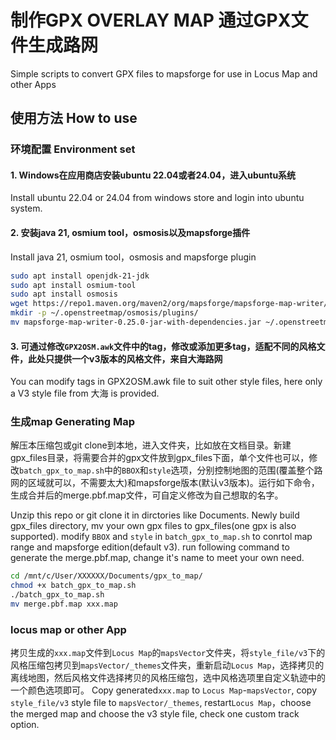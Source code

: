 # 制作GPX OVERLAY MAP 通过GPX文件生成路网

Simple scripts to convert GPX files to mapsforge for use in Locus Map and other Apps

## 使用方法 How to use
### 环境配置 Environment set
#### 1. Windows在应用商店安装ubuntu 22.04或者24.04，进入ubuntu系统

Install ubuntu 22.04 or 24.04 from windows store and login into ubuntu system.
#### 2. 安装java 21, osmium tool，osmosis以及mapsforge插件  

Install java 21, osmium tool，osmosis and mapsforge plugin
```bash	     
sudo apt install openjdk-21-jdk
sudo apt install osmium-tool
sudo apt install osmosis 
wget https://repo1.maven.org/maven2/org/mapsforge/mapsforge-map-writer/0.25.0/mapsforge-map-writer-0.25.0-jar-with-dependencies.jar
mkdir -p ~/.openstreetmap/osmosis/plugins/
mv mapsforge-map-writer-0.25.0-jar-with-dependencies.jar ~/.openstreetmap/osmosis/plugins/
```		
#### 3. 可通过修改`GPX2OSM.awk`文件中的tag，修改或添加更多tag，适配不同的风格文件，此处只提供一个v3版本的风格文件，来自大海路网

You can modify tags in GPX2OSM.awk file to suit other style files, here only a V3 style file from 大海 is provided.

### 生成map Generating Map

解压本压缩包或git clone到本地，进入文件夹，比如放在文档目录。新建gpx_files目录，将需要合并的gpx文件放到gpx_files下面，单个文件也可以，修改`batch_gpx_to_map.sh`中的`BBOX`和`style`选项，分别控制地图的范围(覆盖整个路网的区域就可以，不需要太大)和mapsforge版本(默认v3版本)。运行如下命令，生成合并后的merge.pbf.map文件，可自定义修改为自己想取的名字。

Unzip this repo or git clone it in dirctories like Documents. Newly build gpx_files directory, mv your own gpx files to gpx_files(one gpx is also supported). modify `BBOX` and `style` in `batch_gpx_to_map.sh` to conrtol map range and mapsforge edition(default v3).
run following command to generate the merge.pbf.map, change it's name to meet your own need.
```bash
cd /mnt/c/User/XXXXXX/Documents/gpx_to_map/
chmod +x batch_gpx_to_map.sh
./batch_gpx_to_map.sh
mv merge.pbf.map xxx.map
```
### locus map or other App
拷贝生成的`xxx.map`文件到`Locus Map`的`mapsVector`文件夹，将`style_file/v3`下的风格压缩包拷贝到`mapsVector/_themes`文件夹，重新启动`Locus Map`，选择拷贝的离线地图，然后风格文件选择拷贝的风格压缩包，选中风格选项里自定义轨迹中的一个颜色选项即可。
Copy generated`xxx.map` to `Locus Map`-`mapsVector`, copy `style_file/v3` style file to `mapsVector/_themes`, restart`Locus Map`，choose the merged map and choose the v3 style file, check one custom track option.
